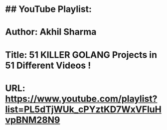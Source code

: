 # ## YouTube Playlist:
# Author: Akhil Sharma
# Title: 51 KILLER GOLANG Projects in 51 Different Videos ! 
# URL: https://www.youtube.com/playlist?list=PL5dTjWUk_cPYztKD7WxVFluHvpBNM28N9